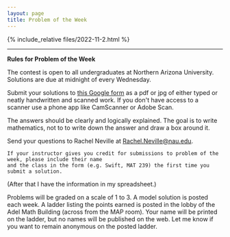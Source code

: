```yaml
---
layout: page
title: Problem of the Week
---
```


{% include_relative files/2022-11-2.html %}

<hr>
<b>Rules for Problem of the Week</b>
<p>
The contest is open to all undergraduates at Northern Arizona University. Solutions are due at midnight of every Wednesday. 
<p>
Submit your solutions to <a href="https://forms.gle/LgCLL5vhwUn6h5eA7">this Google form</a> as a pdf or jpg of either typed or neatly handwritten and scanned work. If you don't have access to a scanner use a phone app like
CamScanner or Adobe Scan.

<p>The answers should be clearly and logically explained.  The goal is to write mathematics, not to
 to write down the answer and draw a box around it.
</p>

<p>
Send your questions to Rachel Neville at
<a href="mailto:Rachel.Neville@nau.edu?subject=potw" target="_blank">Rachel.Neville@nau.edu</a>.  

	If your instructor gives you credit for submissions to problem of the week, please include their name
	and the class in the form (e.g. Swift, MAT 239) the first time you submit a solution.  
(After that I have the information in my spreadsheet.)
</p>

<p>
	Problems will be graded on a scale of 1 to 3.  A model solution is posted each week.
	A ladder listing the points earned is posted in the lobby of the Adel Math Building 
	(across from the MAP room).  Your name will be printed on the ladder, but no names will be published on the web.
	Let me know if you want to remain anonymous on the posted ladder.
</p>